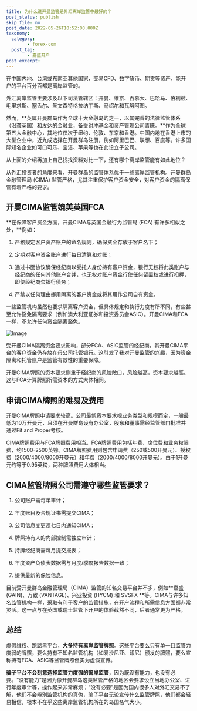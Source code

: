 ```yaml
---
title: 为什么说开曼监管是外汇离岸监管中最好的？
post_status: publish
skip_file: no
post_date: 2022-05-26T10:52:00.000Z
taxonomy:
  category:
        - forex-com
  post_tag:
        - 嘉盛开户
post_excerpt: 
---
```

在中国内地、台湾或东南亚其他国家，交易CFD、数字货币、期货等资产，能开户的平台百分百都是离岸监管的。

外汇离岸监管主要涉及以下司法管辖区：开曼、维京、百慕大、巴哈马、伯利兹、毛里求斯、塞舌尔、圣文森特格拉纳丁斯、马绍尔和瓦努阿图。

然而，**英属开曼群岛作为全球十大金融岛屿之一，以其完善的法律监管体系（沿袭英国）和发达的金融业，备受对冲基金和资产管理公司青睐。**作为全球第五大金融中心，其地位仅次于纽约、伦敦、东京和香港。中国内地在香港上市的大型企业中，近九成选择在开曼群岛注册，例如阿里巴巴、联想、百度等。许多国际知名企业如可口可乐、宝洁、苹果等也在此设立子公司。

从上面的介绍再加上自己找找资料对比一下，还有哪个离岸监管能有如此地位？

从外汇投资者的角度来看，开曼群岛的监管体系优于一些离岸监管机构。开曼群岛金融管理局 (CIMA) 监管严格，尤其注重保护客户资金安全，对客户资金的隔离保管有着严格的要求。

## 开曼CIMA监管媲美英国FCA

**在保障客户资金方面，开曼CIMA与英国金融行为监管局 (FCA) 有许多相似之处，**例如：

1. 严格规定客户资产账户的命名规则，确保资金存放于客户名下；

1. 定期对客户资金账户进行每日清算和对账；

1. 通过书面协议确保经纪商以受托人身份持有客户资金，银行无权将此类账户与经纪商的任何其他账户合并，也无权对账户资金行使任何留置权或进行扣押，即使经纪商欠银行债务；

1. 严禁以任何理由挪用隔离的客户资金或将其用作公司自有资金。

一些监管机构虽然也要求隔离客户资金，但具体规定和执行力度有所不同，有些甚至允许豁免隔离要求（例如澳大利亚证券和投资委员会ASIC）。开曼CIMA和FCA一样，不允许任何资金隔离豁免。

![Image](https://prod-files-secure.s3.us-west-2.amazonaws.com/39ed1227-6d7d-4570-be36-9ccd4a2c4241/bd849744-3fcb-4a37-8312-357962c8f065/image.png?X-Amz-Algorithm=AWS4-HMAC-SHA256&X-Amz-Content-Sha256=UNSIGNED-PAYLOAD&X-Amz-Credential=ASIAZI2LB466T4KGHLMS%2F20250327%2Fus-west-2%2Fs3%2Faws4_request&X-Amz-Date=20250327T101351Z&X-Amz-Expires=3600&X-Amz-Security-Token=IQoJb3JpZ2luX2VjENr%2F%2F%2F%2F%2F%2F%2F%2F%2F%2FwEaCXVzLXdlc3QtMiJGMEQCICBVnhKDW6AAmiJfXqN5UltF6hn6yowrOzcHhPeAQg1CAiBu7gfLcNMWNG4q05v8yhNTrO9RdvGMDhzJW9Tgb7qcGyr%2FAwhDEAAaDDYzNzQyMzE4MzgwNSIM%2B%2BjAZtALk7Pqqag4KtwD7MMIYSLD2KImUsNZEgIGwi%2B4813QhrzslPXLnxQt7%2BILGMyI2eSXEp3zFSnS1S38DtUFkqxdU1aw6W3GhxGjEDCq8n7p%2FixGYlTZy2A6WPLcIfu5r3r5IexE%2BWn2LfXNOT8CnVdIW5C9CcIgCRqicl4uSstOp7z5Y%2FO3K7%2B7HWmf5fl7AWRpTwzAop3udrn5BkePZSZMUoCsJK%2F4FKVsMHE4h3NZ%2Fs1cZnLrpyZ61gjjGi%2BIrgOaG3uqx6%2F7gezlY4W5B%2BJlFjuTqOK0TUXlG3O35RBE%2Bkoqp9%2FWZttKF4WN6uAAxcF0wpRZ7f9RwksnX3ndTFkaH3bVwDOfMKUnkuLTWCMPSrkIrLQIYAKBx2yqo%2FnyJZrQrrBtPhicdedgOF%2F%2B07O36QxryXfVGUnJWybT6vu0w46Nw47dydM8Kq%2FS6fGX2Tul2Ko2X2kgQsq7KXeneO4NmZFMOK%2BE5CLinwftkRulK6QC7Urun3vJX%2BfZmnGH%2F%2FeS7%2FzauwR6ryhv1ltMPBPD%2FHYHWDNXIbcCUO8nYIw6HbUh6g5tLDu4hrAqmNnkjA918p%2BF13IloSjBh5l%2BizkR9mLx01mP31tEf1hBtFZM7nvPipLd5qxmubhlEOKS7T6S8IiPWKowpL2UvwY6pgFsEUn3IK3mMIll2g7GIf1nUQcNA66wzZrUTWzaoEXZ0je%2BVLJWWDmb4tzR8ctxZ%2FmkfQH3tjX4zTDP02%2F9V11ll5%2BgkDJwpQXrYABTN%2FBpZa1WfXYNdZHHWFmhGMNCnRu%2Byae3H2azaS3I5KXAh%2FAJmA1iDWQT9Zxm0iZFPVs%2BTFfCegjk8Tk6A1WF0MMJIn2xcZ63UxG7ud2VQhvd9hQJN4duyo8l&X-Amz-Signature=9723e0450b6d2890ebfc1136e72791ef00c6cb9bdddebd8feb2083175a51f290&X-Amz-SignedHeaders=host&x-id=GetObject)

受开曼CIMA隔离资金要求影响，部分FCA、ASIC监管的经纪商，其开曼CIMA平台的客户资金仍存放在母公司托管银行。这引发了我对开曼监管的兴趣，因为资金隔离和托管账户是监管有效性的重要保障。

开曼CIMA牌照的资本要求侧重于经纪商的风险敞口，风险越高，资本要求越高。这与FCA计算牌照所需资本的方式大体相同。

## **申请CIMA牌照的难易及费用**

开曼CIMA牌照申请要求较高。公司最低资本要求视业务类型和规模而定，一般最低为10万开曼元，且须在开曼群岛设有办公室，股东和董事需经监管部门批准并通过Fit and Proper考核。

CIMA牌照费用与FCA牌照费用相当。FCA牌照费用包括年费、席位费和业务权限费，约1500-2500英镑。CIMA牌照费用则包含申请费（250或500开曼元）、授权费（2000/4000/8000开曼元）和年费（2000/4000/8000开曼元）。由于1开曼元约等于0.95英镑，两种牌照费用大体相当。

## CIMA监管牌照公司需遵守哪些监管要求？

1. 公司账户需每年审计；

1. 年度账目及合规证书需提交CIMA；

1. 公司信息变更须七日内通知CIMA；

1. 牌照持有人的内部控制需独立审计；

1. 持牌经纪商需每月提交报表；

1. 年度资产负债表数据需与月度/季度报告数据一致；

1. 提供最新的保险信息。

目前受开曼群岛金融管理局（CIMA）监管的知名交易平台并不多，例如**嘉盛 (GAIN)、万致 (VANTAGE)、兴业投资 (HYCM) 和 SVSFX **等。CIMA与许多知名监管机构一样，采取有利于客户的监管措施，在开户流程和所需信息方面都非常灵活。这一点与在英国或瑞士监管下开户的体验截然不同，后者通常更为严格。

## 总结

虚假维权、跑路黑平台，**大多持有离岸监管牌照**。这些平台要么只有单一且监管力度弱的牌照，要么持有不知名监管机构（如爱沙尼亚、印尼）颁发的牌照，要么宣称持有FCA、ASIC等监管牌照但实为虚假宣传。

**骗子平台不会刻意选择监管力度强的离岸监管**，因为既没有能力，也没有必要。“没有能力”是因为像开曼群岛这类监管严格的地区会要求设立当地办公室、进行年度审计等，操作起来非常麻烦；“没有必要”是因为国内很多人对外汇交易不了解，他们不会辨别监管机构的真伪，骗子平台无论宣传什么监管牌照，他们都会轻易相信，根本不在乎这些离岸监管机构所在的岛国名气大小。